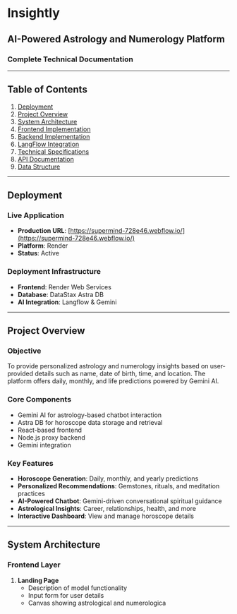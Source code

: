 # Insightly  
## AI-Powered Astrology and Numerology Platform  

### Complete Technical Documentation  

---

## Table of Contents  
1. [Deployment](#deployment)  
2. [Project Overview](#project-overview)  
3. [System Architecture](#system-architecture)  
4. [Frontend Implementation](#frontend-implementation)  
5. [Backend Implementation](#backend-implementation)  
6. [LangFlow Integration](#langflow-integration)  
7. [Technical Specifications](#technical-specifications)  
8. [API Documentation](#api-documentation)  
9. [Data Structure](#data-structure)  

---

## Deployment  

### Live Application  
- **Production URL**: [https://supermind-728e46.webflow.io/](https://supermind-728e46.webflow.io/)  
- **Platform**: Render  
- **Status**: Active  

### Deployment Infrastructure  
- **Frontend**: Render Web Services  
- **Database**: DataStax Astra DB  
- **AI Integration**: Langflow & Gemini  

---

## Project Overview  

### Objective  
To provide personalized astrology and numerology insights based on user-provided details such as name, date of birth, time, and location. The platform offers daily, monthly, and life predictions powered by Gemini AI.  

### Core Components  
- Gemini AI for astrology-based chatbot interaction  
- Astra DB for horoscope data storage and retrieval  
- React-based frontend  
- Node.js proxy backend  
- Gemini integration  

### Key Features  
- **Horoscope Generation**: Daily, monthly, and yearly predictions  
- **Personalized Recommendations**: Gemstones, rituals, and meditation practices  
- **AI-Powered Chatbot**: Gemini-driven conversational spiritual guidance  
- **Astrological Insights**: Career, relationships, health, and more  
- **Interactive Dashboard**: View and manage horoscope details  

---

## System Architecture  

### Frontend Layer  
1. **Landing Page**  
   - Description of model functionality  
   - Input form for user details  
   - Canvas showing astrological and numerologica
